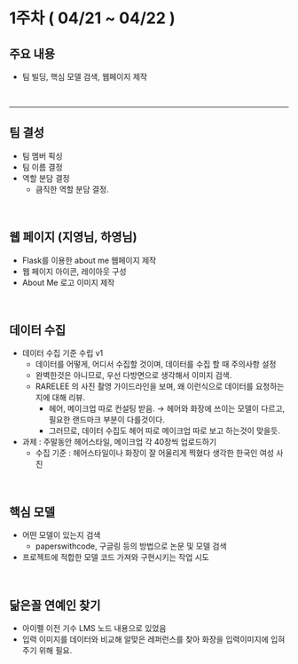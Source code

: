 # **1주차 ( 04/21 ~ 04/22 )**

## **주요 내용** 
  - 팀 빌딩, 핵심 모델 검색, 웹페이지 제작

<br/>

----------


## **팀 결성**
- 팀 멤버 픽싱
- 팀 이름 결정
- 역할 분담 결정
  - 큼직한 역할 분담 결정.

<br/>


## **웹 페이지 (지영님, 하영님)** 
- Flask를 이용한 about me 웹페이지 제작
- 웹 페이지 아이콘, 레이아웃 구성
- About Me 로고 이미지 제작


<br/>


## **데이터 수집**
- 데이터 수집 기준 수립 v1
    - 데이터를 어떻게, 어디서 수집할 것이며, 데이터를 수집 할 때 주의사항 설정
    - 완벽한것은 아니므로, 우선 다방면으로 생각해서 이미지 검색.
    - RARELEE 의 사진 촬영 가이드라인을 보며, 왜 이런식으로 데이터를 요청하는지에 대해 리뷰.
        - 헤어, 메이크업 따로 컨설팅 받음. 
        → 헤어와 화장에 쓰이는 모델이 다르고, 필요한 랜드마크 부분이 다를것이다.
        - 그러므로, 데이터 수집도 헤어 따로 메이크업 따로 보고 하는것이 맞을듯. 
- 과제 : 주말동안 헤어스타일, 메이크업 각 40장씩 업로드하기
    - 수집 기준 : 헤어스타일이나 화장이 잘 어울리게 찍혔다 생각한 한국인 여성 사진
    

<br/>


## **핵심 모델**
- 어떤 모델이 있는지 검색
    - paperswithcode, 구글링 등의 방법으로 논문 및 모델 검색
- 프로젝트에 적합한 모델 코드 가져와 구현시키는 작업 시도


<br/>

## **닮은꼴 연예인 찾기**
  - 아이펠 이전 기수 LMS 노드 내용으로 있었음  
  - 입력 이미지를 데이터와 비교해 알맞은 레퍼런스를 찾아 화장을 입력이미지에 입혀주기 위해 필요.